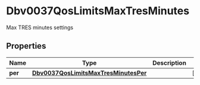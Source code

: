 

# Dbv0037QosLimitsMaxTresMinutes

Max TRES minutes settings

## Properties

| Name | Type | Description | Notes |
|------------ | ------------- | ------------- | -------------|
|**per** | [**Dbv0037QosLimitsMaxTresMinutesPer**](Dbv0037QosLimitsMaxTresMinutesPer.md) |  |  [optional] |




